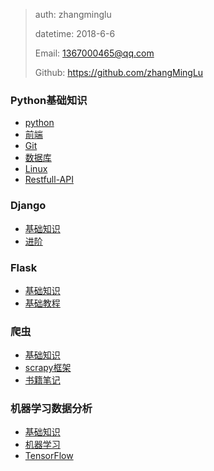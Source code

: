 

>   auth: zhangminglu
>
>   datetime: 2018-6-6 
>
>   Email: 1367000465@qq.com
>
>   Github: https://github.com/zhangMingLu



### Python基础知识

-   [python](01-基础知识/01-python基础)
-   [前端](01-基础知识/02-html-js-css)
-   [Git](01-基础知识/03-Git)
-   [数据库](01-基础知识/04-数据库)
-   [Linux](Learning-notes/01-基础知识\05-Linux)
-   [Restfull-API](01-基础知识/06-API)



### Django

-   [基础知识](02-Django/01-Django基础)
-   [进阶](02-Django/02-Django进阶)


### Flask

-   [基础知识](03-Flask/基础知识)
-   [基础教程](03-Flask/Flask-基础教程)


### 爬虫

-   [基础知识](04-spider/基础知识)
-   [scrapy框架](04-spider/scrapy)
-   [书籍笔记](04-spider/网络数据采集-书籍)


### 机器学习数据分析

-   [基础知识](05-ml/np-pd-plt基础知识)
-   [机器学习](05-ml/机器学习)
-   [TensorFlow](05-ml/TensorFlow)

